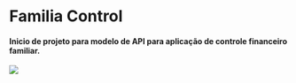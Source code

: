 # Familia Control
<h4>Inicio de projeto para modelo de API para aplicação de controle financeiro familiar.</h4>

<img src="https://www.postgresql.org/media/img/about/press/elephant.png" >
